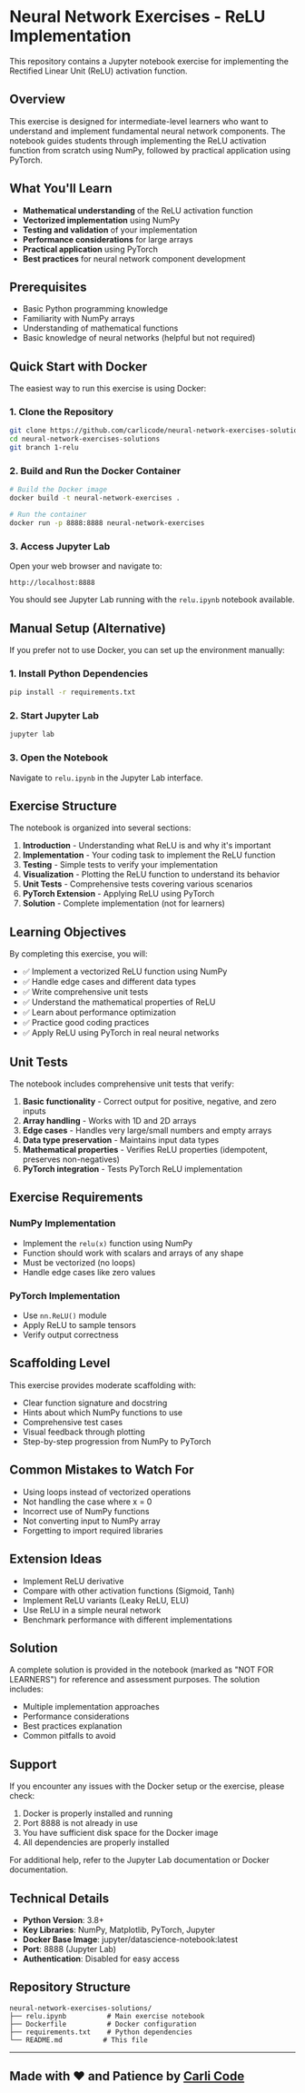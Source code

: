 # Neural Network Exercises - ReLU Implementation

This repository contains a Jupyter notebook exercise for implementing the Rectified Linear Unit (ReLU) activation function.

## Overview

This exercise is designed for intermediate-level learners who want to understand and implement fundamental neural network components. The notebook guides students through implementing the ReLU activation function from scratch using NumPy, followed by practical application using PyTorch.

## What You'll Learn

- **Mathematical understanding** of the ReLU activation function
- **Vectorized implementation** using NumPy
- **Testing and validation** of your implementation
- **Performance considerations** for large arrays
- **Practical application** using PyTorch
- **Best practices** for neural network component development

## Prerequisites

- Basic Python programming knowledge
- Familiarity with NumPy arrays
- Understanding of mathematical functions
- Basic knowledge of neural networks (helpful but not required)

## Quick Start with Docker

The easiest way to run this exercise is using Docker:

### 1. Clone the Repository
```bash
git clone https://github.com/carlicode/neural-network-exercises-solutions.git
cd neural-network-exercises-solutions
git branch 1-relu
```

### 2. Build and Run the Docker Container
```bash
# Build the Docker image
docker build -t neural-network-exercises .

# Run the container
docker run -p 8888:8888 neural-network-exercises
```

### 3. Access Jupyter Lab
Open your web browser and navigate to:
```
http://localhost:8888
```

You should see Jupyter Lab running with the `relu.ipynb` notebook available.

## Manual Setup (Alternative)

If you prefer not to use Docker, you can set up the environment manually:

### 1. Install Python Dependencies
```bash
pip install -r requirements.txt
```

### 2. Start Jupyter Lab
```bash
jupyter lab
```

### 3. Open the Notebook
Navigate to `relu.ipynb` in the Jupyter Lab interface.

## Exercise Structure

The notebook is organized into several sections:

1. **Introduction** - Understanding what ReLU is and why it's important
2. **Implementation** - Your coding task to implement the ReLU function
3. **Testing** - Simple tests to verify your implementation
4. **Visualization** - Plotting the ReLU function to understand its behavior
5. **Unit Tests** - Comprehensive tests covering various scenarios
6. **PyTorch Extension** - Applying ReLU using PyTorch
7. **Solution** - Complete implementation (not for learners)

## Learning Objectives

By completing this exercise, you will:

- ✅ Implement a vectorized ReLU function using NumPy
- ✅ Handle edge cases and different data types
- ✅ Write comprehensive unit tests
- ✅ Understand the mathematical properties of ReLU
- ✅ Learn about performance optimization
- ✅ Practice good coding practices
- ✅ Apply ReLU using PyTorch in real neural networks

## Unit Tests

The notebook includes comprehensive unit tests that verify:

1. **Basic functionality** - Correct output for positive, negative, and zero inputs
2. **Array handling** - Works with 1D and 2D arrays
3. **Edge cases** - Handles very large/small numbers and empty arrays
4. **Data type preservation** - Maintains input data types
5. **Mathematical properties** - Verifies ReLU properties (idempotent, preserves non-negatives)
6. **PyTorch integration** - Tests PyTorch ReLU implementation

## Exercise Requirements

### NumPy Implementation
- Implement the `relu(x)` function using NumPy
- Function should work with scalars and arrays of any shape
- Must be vectorized (no loops)
- Handle edge cases like zero values

### PyTorch Implementation
- Use `nn.ReLU()` module
- Apply ReLU to sample tensors
- Verify output correctness

## Scaffolding Level

This exercise provides moderate scaffolding with:
- Clear function signature and docstring
- Hints about which NumPy functions to use
- Comprehensive test cases
- Visual feedback through plotting
- Step-by-step progression from NumPy to PyTorch

## Common Mistakes to Watch For

- Using loops instead of vectorized operations
- Not handling the case where x = 0
- Incorrect use of NumPy functions
- Not converting input to NumPy array
- Forgetting to import required libraries

## Extension Ideas

- Implement ReLU derivative
- Compare with other activation functions (Sigmoid, Tanh)
- Implement ReLU variants (Leaky ReLU, ELU)
- Use ReLU in a simple neural network
- Benchmark performance with different implementations

## Solution

A complete solution is provided in the notebook (marked as "NOT FOR LEARNERS") for reference and assessment purposes. The solution includes:

- Multiple implementation approaches
- Performance considerations
- Best practices explanation
- Common pitfalls to avoid

## Support

If you encounter any issues with the Docker setup or the exercise, please check:

1. Docker is properly installed and running
2. Port 8888 is not already in use
3. You have sufficient disk space for the Docker image
4. All dependencies are properly installed

For additional help, refer to the Jupyter Lab documentation or Docker documentation.

## Technical Details

- **Python Version**: 3.8+
- **Key Libraries**: NumPy, Matplotlib, PyTorch, Jupyter
- **Docker Base Image**: jupyter/datascience-notebook:latest
- **Port**: 8888 (Jupyter Lab)
- **Authentication**: Disabled for easy access

## Repository Structure

```
neural-network-exercises-solutions/
├── relu.ipynb          # Main exercise notebook
├── Dockerfile          # Docker configuration
├── requirements.txt    # Python dependencies
└── README.md          # This file
```

---

## Made with ❤️ and Patience by [Carli Code](https://www.linkedin.com/in/carlicode/)

